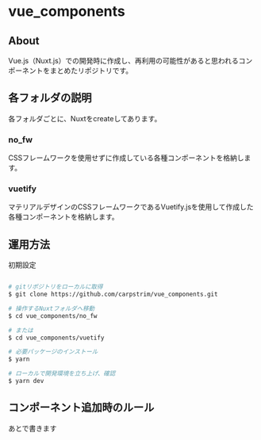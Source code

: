 # vue_components

## About

Vue.js（Nuxt.js）での開発時に作成し、再利用の可能性があると思われるコンポーネントをまとめたリポジトリです。

## 各フォルダの説明

各フォルダごとに、Nuxtをcreateしてあります。
### no_fw

CSSフレームワークを使用せずに作成している各種コンポーネントを格納します。

### vuetify

マテリアルデザインのCSSフレームワークであるVuetify.jsを使用して作成した各種コンポーネントを格納します。

## 運用方法

初期設定

```bash

# gitリポジトリをローカルに取得
$ git clone https://github.com/carpstrim/vue_components.git

# 操作するNuxtフォルダへ移動
$ cd vue_components/no_fw

# または
$ cd vue_components/vuetify

# 必要パッケージのインストール
$ yarn

# ローカルで開発環境を立ち上げ、確認
$ yarn dev

```

## コンポーネント追加時のルール

あとで書きます